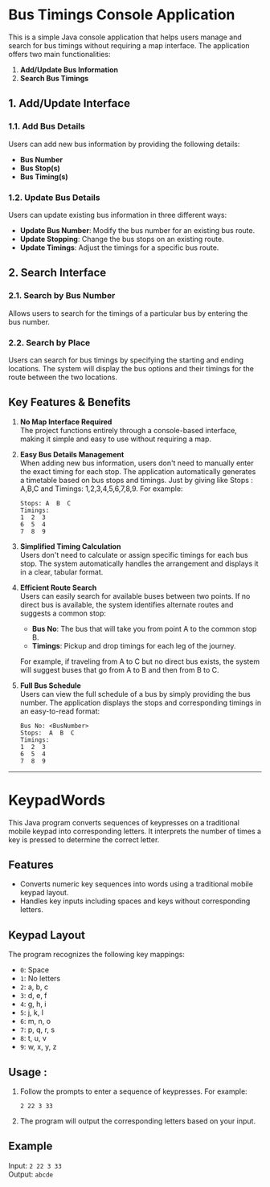 # Bus Timings Console Application

This is a simple Java console application that helps users manage and search for bus timings without requiring a map interface. The application offers two main functionalities:

1. **Add/Update Bus Information**  
2. **Search Bus Timings**

## 1. Add/Update Interface

### 1.1. Add Bus Details  
Users can add new bus information by providing the following details:
- **Bus Number**
- **Bus Stop(s)**
- **Bus Timing(s)**

### 1.2. Update Bus Details  
Users can update existing bus information in three different ways:
- **Update Bus Number**: Modify the bus number for an existing bus route.
- **Update Stopping**: Change the bus stops on an existing route.
- **Update Timings**: Adjust the timings for a specific bus route.

## 2. Search Interface

### 2.1. Search by Bus Number  
Allows users to search for the timings of a particular bus by entering the bus number.

### 2.2. Search by Place  
Users can search for bus timings by specifying the starting and ending locations. The system will display the bus options and their timings for the route between the two locations.

## Key Features & Benefits

1. **No Map Interface Required**  
   The project functions entirely through a console-based interface, making it simple and easy to use without requiring a map.

2. **Easy Bus Details Management**  
   When adding new bus information, users don't need to manually enter the exact timing for each stop. The application automatically generates a timetable based on bus stops and timings. Just by giving like Stops : A,B,C and Timings: 1,2,3,4,5,6,7,8,9. For example:
   ```
   Stops: A  B  C
   Timings:
   1  2  3
   6  5  4
   7  8  9
   ```

3. **Simplified Timing Calculation**  
   Users don't need to calculate or assign specific timings for each bus stop. The system automatically handles the arrangement and displays it in a clear, tabular format.

4. **Efficient Route Search**  
   Users can easily search for available buses between two points. If no direct bus is available, the system identifies alternate routes and suggests a common stop:
   - **Bus No**: The bus that will take you from point A to the common stop B.
   - **Timings**: Pickup and drop timings for each leg of the journey.

   For example, if traveling from A to C but no direct bus exists, the system will suggest buses that go from A to B and then from B to C.

5. **Full Bus Schedule**  
   Users can view the full schedule of a bus by simply providing the bus number. The application displays the stops and corresponding timings in an easy-to-read format:
   ```
   Bus No: <BusNumber>
   Stops:  A  B  C
   Timings:
   1  2  3
   6  5  4
   7  8  9
   ```

-------------------------------------------------------------------------------------------
# KeypadWords

This Java program converts sequences of keypresses on a traditional mobile keypad into corresponding letters. It interprets the number of times a key is pressed to determine the correct letter.

## Features

- Converts numeric key sequences into words using a traditional mobile keypad layout.
- Handles key inputs including spaces and keys without corresponding letters.

## Keypad Layout

The program recognizes the following key mappings:

- `0`: Space
- `1`: No letters
- `2`: a, b, c
- `3`: d, e, f
- `4`: g, h, i
- `5`: j, k, l
- `6`: m, n, o
- `7`: p, q, r, s
- `8`: t, u, v
- `9`: w, x, y, z

## Usage :

1. Follow the prompts to enter a sequence of keypresses. For example:
   ```
   2 22 3 33
   ```

2. The program will output the corresponding letters based on your input.

## Example

Input: `2 22 3 33`  
Output: `abcde`
